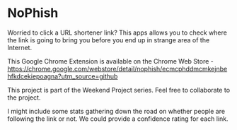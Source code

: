 # NoPhish

Worried to click a URL shortener link? This apps allows you to check where the link is going to bring you before you end up in strange area of the Internet.

This Google Chrome Extension is available on the Chrome Web Store - https://chrome.google.com/webstore/detail/nophish/ecmcphddmcmkejnbehfkdcekiepoagna?utm_source=github

This project is part of the Weekend Project series. Feel free to collaborate to the project.

I might include some stats gathering down the road on whether people are following the link or not. We could provide a confidence rating for each link.
